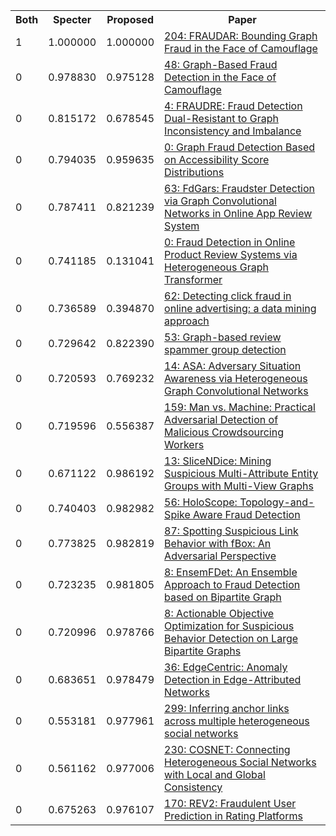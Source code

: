 <html><table><tr>
<th>Both</th>
<th>Specter</th>
<th>Proposed</th>
<th>Paper</th>
</tr>
<tr>
<td>1</td>
<td>1.000000</td>
<td>1.000000</td>
<td><a href="https://www.semanticscholar.org/paper/2852982175beeb92e14127277cb158c4cb31f5c5">204: FRAUDAR: Bounding Graph Fraud in the Face of Camouflage</a></td>
</tr>
<tr>
<td>0</td>
<td>0.978830</td>
<td>0.975128</td>
<td><a href="https://www.semanticscholar.org/paper/a21b2b37214a3fb330acc2c061c7bfa0fd706cc6">48: Graph-Based Fraud Detection in the Face of Camouflage</a></td>
</tr>
<tr>
<td>0</td>
<td>0.815172</td>
<td>0.678545</td>
<td><a href="https://www.semanticscholar.org/paper/748c865ebf0845827ca23fa5874decce9646b226">4: FRAUDRE: Fraud Detection Dual-Resistant to Graph Inconsistency and Imbalance</a></td>
</tr>
<tr>
<td>0</td>
<td>0.794035</td>
<td>0.959635</td>
<td><a href="https://www.semanticscholar.org/paper/126c46236a858a702c768708f78a4fb18e837b34">0: Graph Fraud Detection Based on Accessibility Score Distributions</a></td>
</tr>
<tr>
<td>0</td>
<td>0.787411</td>
<td>0.821239</td>
<td><a href="https://www.semanticscholar.org/paper/3bfdb516a68eced068701ac6ade535300da1d2f5">63: FdGars: Fraudster Detection via Graph Convolutional Networks in Online App Review System</a></td>
</tr>
<tr>
<td>0</td>
<td>0.741185</td>
<td>0.131041</td>
<td><a href="https://www.semanticscholar.org/paper/f41d5e7151c1efdb6a3c8cfe9321e75654802224">0: Fraud Detection in Online Product Review Systems via Heterogeneous Graph Transformer</a></td>
</tr>
<tr>
<td>0</td>
<td>0.736589</td>
<td>0.394870</td>
<td><a href="https://www.semanticscholar.org/paper/5ea389f607bdb62ef93f2d4bdcae6e3e46d466d2">62: Detecting click fraud in online advertising: a data mining approach</a></td>
</tr>
<tr>
<td>0</td>
<td>0.729642</td>
<td>0.822390</td>
<td><a href="https://www.semanticscholar.org/paper/54ce156fe938a036c41e66d98e60bb508984f792">53: Graph-based review spammer group detection</a></td>
</tr>
<tr>
<td>0</td>
<td>0.720593</td>
<td>0.769232</td>
<td><a href="https://www.semanticscholar.org/paper/8f80fcc31071d056e91c66e504823bb1f4639a82">14: ASA: Adversary Situation Awareness via Heterogeneous Graph Convolutional Networks</a></td>
</tr>
<tr>
<td>0</td>
<td>0.719596</td>
<td>0.556387</td>
<td><a href="https://www.semanticscholar.org/paper/8b9b8397c900f9b09a3091615485b9c51d83f989">159: Man vs. Machine: Practical Adversarial Detection of Malicious Crowdsourcing Workers</a></td>
</tr>
<tr>
<td>0</td>
<td>0.671122</td>
<td>0.986192</td>
<td><a href="https://www.semanticscholar.org/paper/5432009dc37f8065db27a91e149b107e259b8e19">13: SliceNDice: Mining Suspicious Multi-Attribute Entity Groups with Multi-View Graphs</a></td>
</tr>
<tr>
<td>0</td>
<td>0.740403</td>
<td>0.982982</td>
<td><a href="https://www.semanticscholar.org/paper/1d7332f4c9d2760471e9a1b8f5abe30abece0d68">56: HoloScope: Topology-and-Spike Aware Fraud Detection</a></td>
</tr>
<tr>
<td>0</td>
<td>0.773825</td>
<td>0.982819</td>
<td><a href="https://www.semanticscholar.org/paper/2c89c33cab035500b9d4276c4c441a88bdbd5a26">87: Spotting Suspicious Link Behavior with fBox: An Adversarial Perspective</a></td>
</tr>
<tr>
<td>0</td>
<td>0.723235</td>
<td>0.981805</td>
<td><a href="https://www.semanticscholar.org/paper/867d7d569e14ebc70507d839fba54c944ed26556">8: EnsemFDet: An Ensemble Approach to Fraud Detection based on Bipartite Graph</a></td>
</tr>
<tr>
<td>0</td>
<td>0.720996</td>
<td>0.978766</td>
<td><a href="https://www.semanticscholar.org/paper/04bb9024fdf47061ca0ba1949337c52f5eb21f42">8: Actionable Objective Optimization for Suspicious Behavior Detection on Large Bipartite Graphs</a></td>
</tr>
<tr>
<td>0</td>
<td>0.683651</td>
<td>0.978479</td>
<td><a href="https://www.semanticscholar.org/paper/2934ca18044c7dfcb57c0ec2a16a103237920a75">36: EdgeCentric: Anomaly Detection in Edge-Attributed Networks</a></td>
</tr>
<tr>
<td>0</td>
<td>0.553181</td>
<td>0.977961</td>
<td><a href="https://www.semanticscholar.org/paper/61745e0a984e8fd9c45f545c3c83f7b99b110505">299: Inferring anchor links across multiple heterogeneous social networks</a></td>
</tr>
<tr>
<td>0</td>
<td>0.561162</td>
<td>0.977006</td>
<td><a href="https://www.semanticscholar.org/paper/a2d205d5666914213bd1f8966a5de22b3d6c87fb">230: COSNET: Connecting Heterogeneous Social Networks with Local and Global Consistency</a></td>
</tr>
<tr>
<td>0</td>
<td>0.675263</td>
<td>0.976107</td>
<td><a href="https://www.semanticscholar.org/paper/7ed053062375927eb82e4925168f98fea6bc69a0">170: REV2: Fraudulent User Prediction in Rating Platforms</a></td>
</tr>
</table></html>
